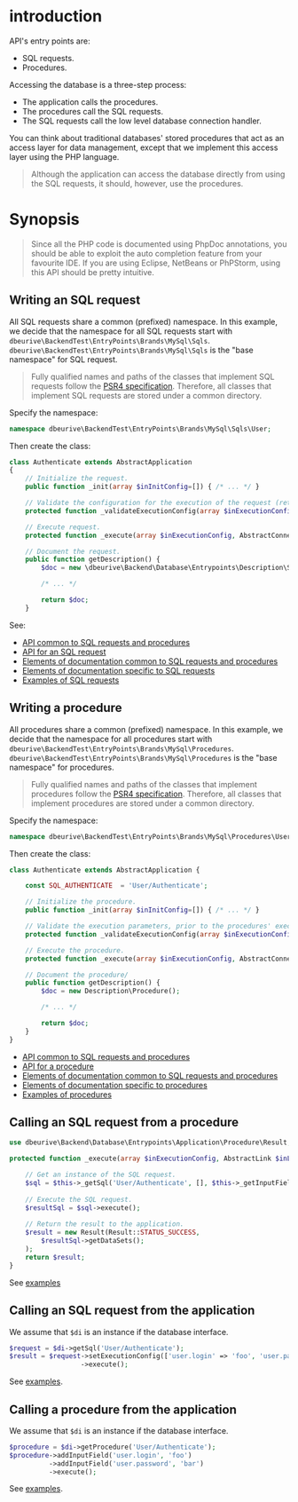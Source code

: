 # introduction

API's entry points are:

* SQL requests.
* Procedures.

Accessing the database is a three-step process:

* The application calls the procedures. 
* The procedures call the SQL requests. 
* The SQL requests call the low level database connection handler.

You can think about traditional databases' stored procedures that act as an access layer for data management, except that we implement this access layer using the PHP language.

> Although the application can access the database directly from using the SQL requests, it should, however, use the procedures.




# Synopsis

> Since all the PHP code is documented using PhpDoc annotations, you should be able to exploit the auto completion feature from your favourite IDE.
> If you are using Eclipse, NetBeans or PhPStorm, using this API should be pretty intuitive.



## Writing an SQL request

All SQL requests share a common (prefixed) namespace.
In this example, we decide that the namespace for all SQL requests start with `dbeurive\BackendTest\EntryPoints\Brands\MySql\Sqls`.
`dbeurive\BackendTest\EntryPoints\Brands\MySql\Sqls` is the "base namespace" for SQL request.

> Fully qualified names and paths of the classes that implement SQL requests follow the [PSR4 specification](http://www.php-fig.org/psr/psr-4/).
> Therefore, all classes that implement SQL requests are stored under a common directory.

Specify the namespace:

```php
namespace dbeurive\BackendTest\EntryPoints\Brands\MySql\Sqls\User;
```

Then create the class:

```php
class Authenticate extends AbstractApplication
{
    // Initialize the request.
    public function _init(array $inInitConfig=[]) { /* ... */ }

    // Validate the configuration for the execution of the request (return true if OK, false otherwise).
    protected function _validateExecutionConfig(array $inExecutionConfig, &$outErrorMessage) { /* ... */ }

    // Execute request.
    protected function _execute(array $inExecutionConfig, AbstractConnector $inConnector) { /* ... */ } 

    // Document the request.
    public function getDescription() {
        $doc = new \dbeurive\Backend\Database\Entrypoints\Description\Sql();

        /* ... */

        return $doc;
    }
```

See:

* [API common to SQL requests and procedures](https://github.com/dbeurive/backend/blob/master/src/Database/Entrypoints/AbstractEntryPoint.php)
* [API for an SQL request](https://github.com/dbeurive/backend/blob/master/src/Database/Entrypoints/Application/Sql/AbstractApplication.php)
* [Elements of documentation common to SQL requests and procedures](https://github.com/dbeurive/backend/blob/master/src/Database/Entrypoints/Description/AbstractDescription.php)
* [Elements of documentation specific to SQL requests](https://github.com/dbeurive/backend/blob/master/src/Database/Entrypoints/Description/Sql.php)
* [Examples of SQL requests](https://github.com/dbeurive/backend/tree/master/tests/EntryPoints/Brands/MySql/Sqls)




## Writing a procedure

All procedures share a common (prefixed) namespace.
In this example, we decide that the namespace for all procedures start with `dbeurive\BackendTest\EntryPoints\Brands\MySql\Procedures`.
`dbeurive\BackendTest\EntryPoints\Brands\MySql\Procedures` is the "base namespace" for procedures.

> Fully qualified names and paths of the classes that implement procedures follow the [PSR4 specification](http://www.php-fig.org/psr/psr-4/).
> Therefore, all classes that implement procedures are stored under a common directory.

Specify the namespace:

```php
namespace dbeurive\BackendTest\EntryPoints\Brands\MySql\Procedures\User
```

Then create the class:

```php
class Authenticate extends AbstractApplication {

    const SQL_AUTHENTICATE  = 'User/Authenticate';

    // Initialize the procedure.
    public function _init(array $inInitConfig=[]) { /* ... */ }

    // Validate the execution parameters, prior to the procedures' execution (return true if OK, false otherwise).
    protected function _validateExecutionConfig(array $inExecutionConfig, &$outErrorMessage) { /* ... */ }

    // Execute the procedure.
    protected function _execute(array $inExecutionConfig, AbstractConnector $inConnector) { /* ... */ }

    // Document the procedure/
    public function getDescription() {
        $doc = new Description\Procedure();

        /* ... */

        return $doc;
    }
}
```

* [API common to SQL requests and procedures](https://github.com/dbeurive/backend/blob/master/src/Database/Entrypoints/AbstractEntryPoint.php)
* [API for a procedure](https://github.com/dbeurive/backend/blob/master/src/Database/Entrypoints/Application/Procedure/AbstractApplication.php)
* [Elements of documentation common to SQL requests and procedures](https://github.com/dbeurive/backend/blob/master/src/Database/Entrypoints/Description/AbstractDescription.php)
* [Elements of documentation specific to procedures](https://github.com/dbeurive/backend/blob/master/src/Database/Entrypoints/Description/Procedure.php)
* [Examples of procedures](https://github.com/dbeurive/backend/tree/master/tests/EntryPoints/Brands/MySql/Procedures/User)





## Calling an SQL request from a procedure

```php
use dbeurive\Backend\Database\Entrypoints\Application\Procedure\Result;

protected function _execute(array $inExecutionConfig, AbstractLink $inLink) {

    // Get an instance of the SQL request.
    $sql = $this->_getSql('User/Authenticate', [], $this->_getInputFields());
    
    // Execute the SQL request.
    $resultSql = $sql->execute();
    
    // Return the result to the application.
    $result = new Result(Result::STATUS_SUCCESS,
        $resultSql->getDataSets();
    );
    return $result;
}
```

See [examples](https://github.com/dbeurive/backend/tree/master/tests/EntryPoints/Brands/MySql/Procedures/User)




## Calling an SQL request from the application

We assume that `$di` is an instance if the database interface.

```php
$request = $di->getSql('User/Authenticate');
$result = $request->setExecutionConfig(['user.login' => 'foo', 'user.password' => 'bar'])
                  ->execute();
```

See [examples](https://github.com/dbeurive/backend/tree/master/tests/UnitTests/MySql/Sqls/User).




## Calling a procedure from the application

We assume that `$di` is an instance if the database interface.

```php
$procedure = $di->getProcedure('User/Authenticate');
$procedure->addInputField('user.login', 'foo')
          ->addInputField('user.password', 'bar')
          ->execute();
```

See [examples](https://github.com/dbeurive/backend/tree/master/tests/UnitTests/MySql/Procedures/User).




